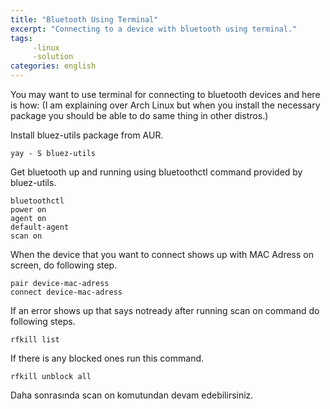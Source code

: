 ```yaml
---
title: "Bluetooth Using Terminal"
excerpt: "Connecting to a device with bluetooth using terminal."
tags:
     -linux
     -solution
categories: english
---
```


You may want to use terminal for connecting to bluetooth devices and here is how:
(I am explaining over Arch Linux but when you install the necessary package you should be able to do same thing in other distros.)

Install bluez-utils package from AUR.
```shell
yay - S bluez-utils 
```
Get bluetooth up and running using bluetoothctl command provided by bluez-utils.
```shell
bluetoothctl
power on
agent on
default-agent
scan on 
```

When the device that you want to connect shows up with MAC Adress on screen, do following step.
```shell
pair device-mac-adress 
connect device-mac-adress 
```

If an error shows up that says notready after running scan on command do following steps.
```shell
rfkill list 
```

If there is any blocked ones run this command.
```shell
rfkill unblock all 
```

Daha sonrasında scan on komutundan devam edebilirsiniz. 
